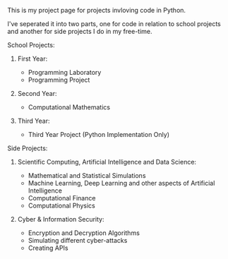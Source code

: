 This is my project page for projects invloving code in Python. 

I've seperated it into two parts, one for code in relation to school projects and another for side projects I do in my free-time.


School Projects:

1. First Year:
   - Programming Laboratory
   - Programming Project

2. Second Year:
   - Computational Mathematics

3. Third Year:
   - Third Year Project (Python Implementation Only)


Side Projects:
     
1. Scientific Computing, Artificial Intelligence and Data Science:
   - Mathematical and Statistical Simulations
   - Machine Learning, Deep Learning and other aspects of Artificial Intelligence
   - Computational Finance
   - Computational Physics



2. Cyber & Information Security:
   - Encryption and Decryption Algorithms
   - Simulating different cyber-attacks
   - Creating APIs

  
   


   

